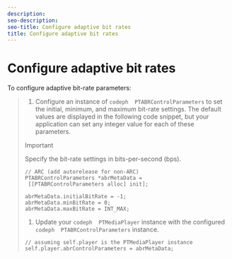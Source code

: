 ```yaml
---
description: 
seo-description: 
seo-title: Configure adaptive bit rates
title: Configure adaptive bit rates
---
```


# Configure adaptive bit rates

To configure  adaptive bit-rate parameters:

>1. Configure an instance of `codeph  PTABRControlParameters` to set the initial, minimum, and maximum bit-rate settings.
>   The default values are displayed in the following code snippet, but your application can set any integer value for each of these parameters.
>   >[!IMPORTANT]
>   >
>   >Specify the bit-rate settings in bits-per-second (bps).
>   ```
>   // ARC (add autorelease for non-ARC) 
>   PTABRControlParameters *abrMetaData = 
>    [[PTABRControlParameters alloc] init]; 
>    
>   abrMetaData.initialBitRate = -1; 
>   abrMetaData.minBitRate = 0; 
>   abrMetaData.maxBitRate = INT_MAX;
>   ```
>   
>   
>   
>1. Update your `codeph  PTMediaPlayer` instance with the configured `codeph  PTABRControlParameters` instance.
>   ```
>   // assuming self.player is the PTMediaPlayer instance 
>   self.player.abrControlParameters = abrMetaData;
>   ```
>   
>   
>   
